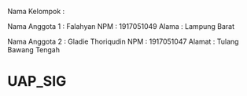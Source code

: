 Nama Kelompok :

Nama Anggota 1 		: Falahyan 
NPM														: 1917051049
Alama												: Lampung Barat

Nama Anggota 2 		: Gladie Thoriqudin
NPM														: 1917051047
Alamat											: Tulang Bawang Tengah


# UAP_SIG
 
